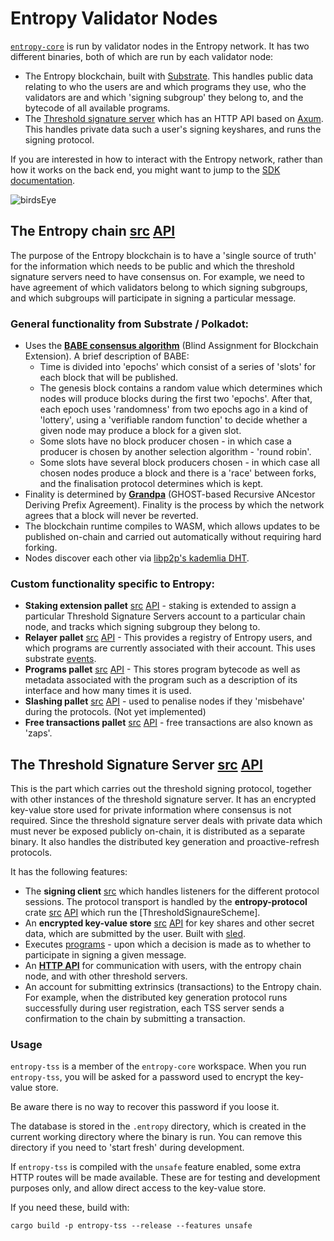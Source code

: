 
# Entropy Validator Nodes

[`entropy-core`](https://github.com/entropyxyz/entropy-core) is run by validator nodes in the Entropy network. It has two different binaries, both of which are run by each validator node:

- The Entropy blockchain, built with [Substrate](https://docs.substrate.io/). This handles public data relating to who the users are and which programs they use, who the validators are and which 'signing subgroup' they belong to, and the bytecode of all available programs.
- The [Threshold signature server](https://github.com/entropyxyz/entropy-core/tree/master/crates/threshold-signature-server) which has an HTTP API based on [Axum](https://docs.rs/axum). This handles private data such a user's signing keyshares, and runs the signing protocol.

If you are interested in how to interact with the Entropy network, rather than how it works on the back end, you might want to jump to the [SDK documentation](SDK).

![birdsEye](/img/birdsEye.png)

## The Entropy chain [src](https://github.com/entropyxyz/entropy-core) [API](https://docs-api-entropy-core.vercel.app/entropy)

The purpose of the Entropy blockchain is to have a 'single source of truth' for the information which needs to be public and which the threshold signature servers need to have consensus on. For example, we need to have agreement of which validators belong to which signing subgroups, and which subgroups will participate in signing a particular message.

### General functionality from Substrate / Polkadot:

- Uses the **[BABE consensus algorithm](https://research.web3.foundation/en/latest/polkadot/block-production/Babe.html)** (Blind Assignment for Blockchain Extension). A brief description of BABE:
  - Time is divided into 'epochs' which consist of a series of 'slots' for each block that will be published. 
  - The genesis block contains a random value which determines which nodes will produce blocks during the first two 'epochs'. After that, each epoch uses 'randomness' from two epochs ago in a kind of 'lottery', using a 'verifiable random function' to decide whether a given node may produce a block for a given slot.
  - Some slots have no block producer chosen - in which case a producer is chosen by another selection algorithm - 'round robin'.
  - Some slots have several block producers chosen - in which case all chosen nodes produce a block and there is a 'race' between forks, and the finalisation protocol determines which is kept. 
- Finality is determined by **[Grandpa](https://github.com/w3f/consensus/blob/master/pdf/grandpa.pdf)** (GHOST-based Recursive ANcestor Deriving Prefix Agreement). Finality is the process by which the network agrees that a block will never be reverted.
- The blockchain runtime compiles to WASM, which allows updates to be published on-chain and carried out automatically without requiring hard forking. 
- Nodes discover each other via [libp2p's kademlia DHT](https://github.com/libp2p/specs/blob/master/kad-dht/README.md).

### Custom functionality specific to Entropy:

- **Staking extension pallet** [src](https://github.com/entropyxyz/entropy-core/blob/master/pallets/staking/src/lib.rs) [API](https://docs-api-entropy-core.vercel.app/pallet_staking_extension/index.html) - staking is extended to assign a particular Threshold Signature Servers account to a particular chain node, and tracks which signing subgroup they belong to.
- **Relayer pallet** [src](https://github.com/entropyxyz/entropy-core/blob/master/pallets/relayer/src/lib.rs) [API](https://docs-api-entropy-core.vercel.app/pallet_relayer/index.html) - This provides a registry of Entropy users, and which programs are currently associated with their account. This uses substrate [events](https://docs.substrate.io/build/events-and-errors). 
- **Programs pallet** [src](https://github.com/entropyxyz/entropy-core/blob/master/pallets/programs/src/lib.rs) [API](https://docs-api-entropy-core.vercel.app/pallet_programs/index.html) - This stores program bytecode as well as metadata associated with the program such as a description of its interface and how many times it is used.
- **Slashing pallet** [src](https://github.com/entropyxyz/entropy-core/tree/master/pallets/slashing) [API](https://docs-api-entropy-core.vercel.app/pallet_slashing/index.html) - used to penalise nodes if they 'misbehave' during the protocols. (Not yet implemented)
- **Free transactions pallet** [src](https://github.com/entropyxyz/entropy-core/tree/master/pallets/free-tx) [API](https://docs-api-entropy-core.vercel.app/pallet_free_tx/index.html) - free transactions are also known as 'zaps'. 


## The Threshold Signature Server [src](https://github.com/entropyxyz/entropy-core/tree/master/crates/threshold-signature-server) [API](https://docs-api-entropy-core.vercel.app/entropy_tss/index.html) 

This is the part which carries out the threshold signing protocol, together with other instances of the threshold signature server. It has an encrypted key-value store used for private information where consensus is not required. Since the threshold signature server deals with private data which must never be exposed publicly on-chain, it is distributed as a separate binary. It also handles the distributed key generation and proactive-refresh protocols.

It has the following features: 

- The **signing client** [src](https://github.com/entropyxyz/entropy-core/tree/master/crates/threshold-signature-server/src/signing_client) which handles listeners for the different protocol sessions. The protocol transport is handled by the **entropy-protocol** crate [src](https://github.com/entropyxyz/entropy-core/tree/master/crates/protocol) [API](https://docs-api-entropy-core.vercel.app/entropy_protocol/index.html) which run the [ThresholdSignaureScheme].
- An **encrypted key-value store** [src](https://github.com/entropyxyz/entropy-core/tree/master/crypto/kvdb) [API](https://docs-api-entropy-core.vercel.app/kvdb/index.html) for key shares and other secret data, which are submitted by the user. Built with [sled](https://docs.rs/sled/latest/sled).
- Executes [programs](ProgramFeatures) - upon which a decision is made as to whether to participate in signing a given message.
- An **[HTTP API](https://docs-api-entropy-core.vercel.app/entropy_tss)** for communication with users, with the entropy chain node, and with other threshold servers. 
- An account for submitting extrinsics (transactions) to the Entropy chain. For example, when the distributed key generation protocol runs successfully during user registration, each TSS server sends a confirmation to the chain by submitting a transaction.

### Usage

`entropy-tss` is a member of the `entropy-core` workspace. When you run `entropy-tss`, you will be asked for a password
used to encrypt the key-value store.

Be aware there is no way to recover this password if you loose it.

The database is stored in the `.entropy` directory, which is created in the current working directory where the binary is run. You can remove this directory if you need to 'start fresh' during development.

If `entropy-tss` is compiled with the `unsafe` feature enabled, some extra HTTP routes will be made available. These are for testing and development purposes only, and allow direct access to the key-value store.

If you need these, build with:

`cargo build -p entropy-tss --release --features unsafe`
